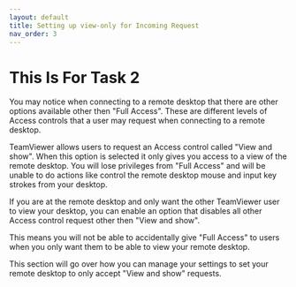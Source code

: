 ```yaml
---
layout: default
title: Setting up view-only for Incoming Request
nav_order: 3
---
```


# This Is For Task 2
<!-- {: .no_toc } -->

You may notice when connecting to a remote desktop that there are other options available other then "Full Access". These are different levels of Access controls that a user may request when connecting to a remote desktop.

TeamViewer allows users to request an Access control called "View and show". When this option is selected it only gives you access to a view of the remote desktop. You will lose privileges from "Full Access" and will be unable to do actions like control the remote desktop mouse and input key strokes from your desktop.

If you are at the remote desktop and only want the other TeamViewer user to view your desktop, you can enable an option that disables all other Access control request other then "View and show". 

This means you will not be able to accidentally give "Full Access" to users when you only want them to be able to view your remote desktop.

This section will go over how you can manage your settings to set your remote desktop to only accept "View and show" requests.